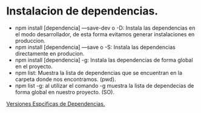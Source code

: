 # Instalacion de dependencias.

- npm install [dependencia] —save-dev o -D: Instala las dependencias en el modo desarrollador, de esta forma evitamos generar instalaciones en produccion.
- npm install [dependencia] —save o -S: Instala las dependencias directamente en producion.
- npm install [dependencia] -g: Instala las dependencias de forma global en el proyecto.
- npm list: Muestra la lista de dependencias que se encuentran en la carpeta donde nos encontramos. (pwd).
- npm list -g: al utilizar el comando -g muestra la lista de dependecias de forma global en nuestro proyecto. (SO).

[Versiones Espcificas de Dependencias.](Instalacion%20de%20dependencias%20a0a508b7b1954ccab6c57c11a93b71a7/Versiones%20Espcificas%20de%20Dependencias%20e651d99f51f54095b46c51b2271ab60e.md)
